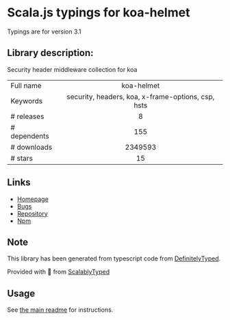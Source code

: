 
# Scala.js typings for koa-helmet

Typings are for version 3.1

## Library description:
Security header middleware collection for koa

|                    |                 |
| ------------------ | :-------------: |
| Full name          | koa-helmet |
| Keywords           | security, headers, koa, x-frame-options, csp, hsts |
| # releases         | 8 |
| # dependents       | 155 |
| # downloads        | 2349593 |
| # stars            | 15 |

## Links
- [Homepage](https://github.com/venables/koa-helmet#readme)
- [Bugs](https://github.com/venables/koa-helmet/issues)
- [Repository](https://github.com/venables/koa-helmet)
- [Npm](https://www.npmjs.com/package/koa-helmet)
    


## Note
This library has been generated from typescript code from [DefinitelyTyped](https://definitelytyped.org).

Provided with :purple_heart: from [ScalablyTyped](https://github.com/oyvindberg/ScalablyTyped)

## Usage
See [the main readme](../../readme.md) for instructions.


